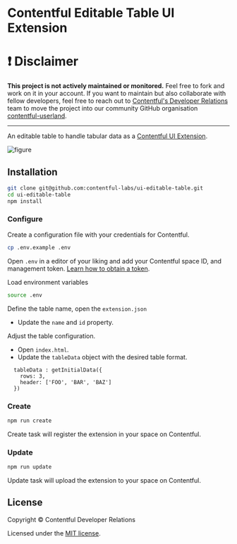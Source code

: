 # Contentful Editable Table UI Extension

❗ Disclaimer
=====

**This project is not actively maintained or monitored.** Feel free to fork and work on it in your account. If you want to maintain but also collaborate with fellow developers, feel free to reach out to [Contentful's Developer Relations](mailto:devrel-mkt@contentful.com) team to move the project into our community GitHub organisation [contentful-userland](https://github.com/contentful-userland/).

-----


An editable table to handle tabular data as a [Contentful UI Extension](https://www.contentful.com/developers/docs/concepts/uiextensions/).

![figure](https://raw.githubusercontent.com/contentful-developer-relations/ui-editable-table/master/demo.gif "Editable table as Contentful UI Extension demo")

## Installation

```sh
git clone git@github.com:contentful-labs/ui-editable-table.git
cd ui-editable-table
npm install
```

### Configure

Create a configuration file with your credentials for Contentful.

```sh
cp .env.example .env
```

Open `.env` in a editor of your liking and add your Contentful space ID, and management token. [Learn how to obtain a token](https://www.contentful.com/developers/docs/references/authentication/#getting-an-oauth-token).

Load environment variables

```sh
source .env
```

Define the table name, open the `extension.json`
- Update the `name` and `id` property.

Adjust the table configuration.
- Open `index.html`.
- Update the `tableData` object with the desired table format.

```
  tableData : getInitialData({
    rows: 3,
    header: ['FOO', 'BAR', 'BAZ']
  })
```

### Create

```sh
npm run create
```

Create task will register the extension in your space on Contentful.

### Update

```sh
npm run update
```

Update task will upload the extension to your space on Contentful.

## License

Copyright &copy; Contentful Developer Relations

Licensed under the [MIT license](https://github.com/contentful-labs/ui-editable-table/blob/master/LICENSE).
